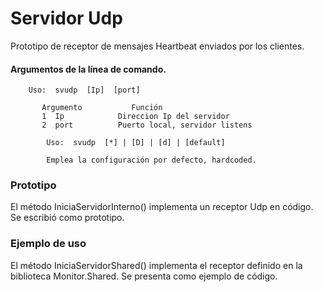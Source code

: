 ﻿# Servidor Udp 
Prototipo de receptor de mensajes Heartbeat enviados por los clientes.
#### Argumentos de la línea de comando.
        Uso:  svudp  [Ip]  [port]
           
           Argumento           Función
           1  Ip            Direccion Ip del servidor
           2  port          Puerto local, servidor listens
         
            Uso:  svudp  [*] | [D] | [d] | [default] 
           
            Emplea la configuración por defecto, hardcoded.

### Prototipo
El método IniciaServidorInterno() implementa un receptor Udp en código. Se escribió como prototipo.

### Ejemplo de uso
El método  IniciaServidorShared() implementa el receptor definido en la biblioteca Monitor.Shared. Se presenta como ejemplo de código.
    
    
